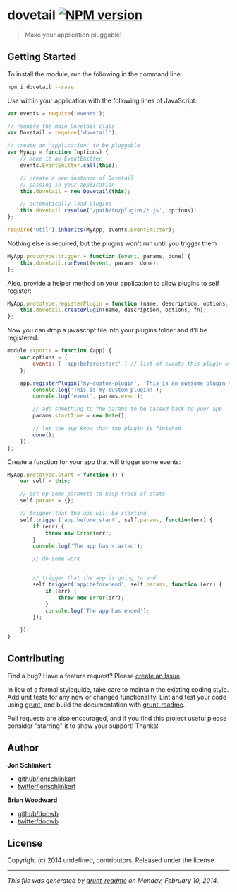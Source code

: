 # dovetail [![NPM version](https://badge.fury.io/js/dovetail.png)](http://badge.fury.io/js/dovetail) 

> Make your application pluggable!

## Getting Started
To install the module, run the following in the command line:

```bash
npm i dovetail --save
```

Use within your application with the following lines of JavaScript:

```js
var events = require('events');

// require the main Dovetail class
var Dovetail = require('dovetail');

// create an "application" to be pluggable
var MyApp = function (options) {
	// make it an EventEmitter
	events.EventEmitter.call(this);

	// create a new instance of Dovetail
	// passing in your application
	this.dovetail = new Dovetail(this);

	// automatically load plugins
	this.dovetail.resolve('/path/to/plugins/*.js', options);
};

require('util').inherits(MyApp, events.EventEmitter);
```

Nothing else is required, but the plugins won't run until you
trigger them

```js
MyApp.prototype.trigger = function (event, params, done) {
	this.dovetail.runEvent(event, params, done);
};
```

Also, provide a helper method on your application to allow plugins to self register:

```js
MyApp.prototype.registerPlugin = function (name, description, options, fn) {
	this.dovetail.createPlugin(name, description, options, fn);
};
```

Now you can drop a javascript file into your plugins folder and it'll be registered:

```js
module.exports = function (app) {
	var options = {
		events: [ 'app:before:start' ] // list of events this plugin will listen for
	};

	app.registerPlugin('my-custom-plugin', 'This is an awesome plugin that runs before the application starts.', options, function (params, done) {
		console.log('This is my custom plugin!');
		console.log('event', params.event);

		// add something to the params to be passed back to your app
		params.startTime = new Date();

		// let the app know that the plugin is finished
		done();
	});
};
```

Create a function for your app that will trigger some events:

```js
MyApp.prototype.start = function () {
	var self = this;

	// set up some paramets to keep track of state
	self.params = {};

	// trigger that the app will be starting
	self.trigger('app:before:start', self.params, function(err) {
		if (err) {
			throw new Error(err);
		}
		console.log('The app has started');

		// do some work


		// trigger that the app is going to end
		self.trigger('app:before:end', self.params, function (err) {
			if (err) {
				throw new Error(err);
			}
			console.log('The app has ended');
		});

	});
}
```


## Contributing
Find a bug? Have a feature request? Please [create an Issue](https://github.com/assemble/dovetail/issues).

In lieu of a formal styleguide, take care to maintain the existing coding style. Add unit tests for any new or changed functionality. Lint and test your code using [grunt][], and build the documentation with [grunt-readme](https://github.com/assemble/grunt-readme).

Pull requests are also encouraged, and if you find this project useful please consider "starring" it to show your support! Thanks!


## Author

**Jon Schlinkert**

+ [github/jonschlinkert](https://github.com/jonschlinkert)
+ [twitter/jonschlinkert](http://twitter.com/jonschlinkert)

**Brian Woodward**

+ [github/doowb](https://github.com/doowb)
+ [twitter/doowb](http://twitter.com/jonschlinkert)



## License
Copyright (c) 2014 undefined, contributors.
Released under the  license

***

_This file was generated by [grunt-readme](https://github.com/assemble/grunt-readme) on Monday, February 10, 2014._

[grunt]: http://gruntjs.com/
[Getting Started]: https://github.com/gruntjs/grunt/blob/devel/docs/getting_started.md
[package.json]: https://npmjs.org/doc/json.html
